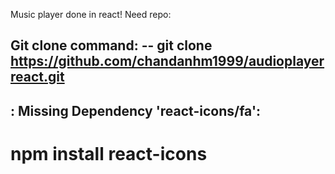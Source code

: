 Music player done in react!
Need repo:
## Git clone command: -- git clone https://github.com/chandanhm1999/audioplayerreact.git

## : Missing Dependency 'react-icons/fa':
# npm install react-icons
